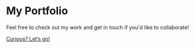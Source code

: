 # My Portfolio
Feel free to check out my work and get in touch if you'd like to collaborate!


[Curious? Let’s go!](https://swasthk.vercel.app/)
